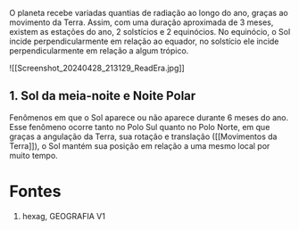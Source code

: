 O planeta recebe variadas quantias de radiação ao longo do ano, graças ao movimento da Terra. Assim, com uma duração aproximada de 3 meses, existem as estações do ano, 2 solstícios e 2 equinócios. No equinócio, o Sol incide perpendicularmente em relação ao equador, no solstício ele incide perpendicularmente em relação a algum trópico.

![[Screenshot_20240428_213129_ReadEra.jpg]]

## 1. Sol da meia-noite e Noite Polar

Fenômenos em que o Sol aparece ou não aparece durante 6 meses do ano. Esse fenômeno ocorre tanto no Polo Sul quanto no Polo Norte, em que graças a angulação da Terra, sua rotação e translação ([[Movimentos da Terra]]), o Sol mantém sua posição em relação a uma mesmo local por muito tempo.

# Fontes

1. hexag, GEOGRAFIA V1